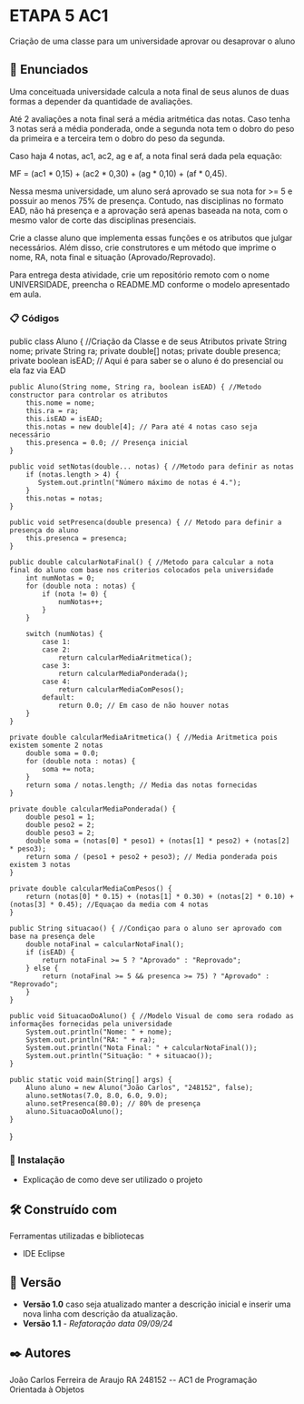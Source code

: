 # ETAPA 5 AC1

Criação de uma classe para um universidade aprovar ou desaprovar o aluno

## 🚀 Enunciados

Uma conceituada universidade calcula a nota final de seus alunos de duas formas a depender da quantidade de avaliações.

Até 2 avaliações a nota final será a média aritmética das notas. Caso tenha 3 notas será a média ponderada, onde a segunda nota tem o dobro do peso da primeira e a terceira tem o dobro do peso da segunda.

Caso haja 4 notas, ac1, ac2, ag e af, a nota final será dada pela equação:

MF = (ac1 * 0,15) + (ac2 * 0,30) + (ag * 0,10) + (af * 0,45).

Nessa mesma universidade, um aluno será aprovado se sua nota for >= 5 e possuir ao menos 75% de presença. Contudo, nas disciplinas no formato EAD, não há presença e a aprovação será apenas baseada na nota, com o mesmo valor de corte das disciplinas presenciais.

Crie a classe aluno que implementa essas funções e os atributos que julgar necessários. Além disso, crie construtores e um método que imprime o nome, RA, nota final e situação (Aprovado/Reprovado).

Para entrega desta atividade, crie um repositório remoto com o nome UNIVERSIDADE, preencha o README.MD conforme o modelo apresentado em aula.

### 📋 Códigos

public class Aluno { //Criação da Classe e de seus Atributos
    private String nome;
    private String ra;
    private double[] notas;
    private double presenca;
    private boolean isEAD; // Aqui é para saber se o aluno é do presencial ou ela faz via EAD

    public Aluno(String nome, String ra, boolean isEAD) { //Metodo constructor para controlar os atributos
        this.nome = nome;
        this.ra = ra;
        this.isEAD = isEAD;
        this.notas = new double[4]; // Para até 4 notas caso seja necessário
        this.presenca = 0.0; // Presença inicial
    }

    public void setNotas(double... notas) { //Metodo para definir as notas
        if (notas.length > 4) {
           System.out.println("Número máximo de notas é 4.");
        }
        this.notas = notas;
    }

    public void setPresenca(double presenca) { // Metodo para definir a presença do aluno
        this.presenca = presenca;
    }

    public double calcularNotaFinal() { //Metodo para calcular a nota final do aluno com base nos criterios colocados pela universidade
        int numNotas = 0;
        for (double nota : notas) {
            if (nota != 0) {
                numNotas++;
            }
        }

        switch (numNotas) {
            case 1:
            case 2:
                return calcularMediaAritmetica();
            case 3:
                return calcularMediaPonderada();
            case 4:
                return calcularMediaComPesos();
            default:
                return 0.0; // Em caso de não houver notas
        }
    }

    private double calcularMediaAritmetica() { //Media Aritmetica pois existem somente 2 notas
        double soma = 0.0;
        for (double nota : notas) {
            soma += nota;
        }
        return soma / notas.length; // Media das notas fornecidas
    }

    private double calcularMediaPonderada() {
        double peso1 = 1;
        double peso2 = 2;
        double peso3 = 2;
        double soma = (notas[0] * peso1) + (notas[1] * peso2) + (notas[2] * peso3);
        return soma / (peso1 + peso2 + peso3); // Media ponderada pois existem 3 notas
    }

    private double calcularMediaComPesos() { 
        return (notas[0] * 0.15) + (notas[1] * 0.30) + (notas[2] * 0.10) + (notas[3] * 0.45); //Equaçao da media com 4 notas
    }

    public String situacao() { //Condiçao para o aluno ser aprovado com base na presença dele
        double notaFinal = calcularNotaFinal();
        if (isEAD) {
            return notaFinal >= 5 ? "Aprovado" : "Reprovado";
        } else {
            return (notaFinal >= 5 && presenca >= 75) ? "Aprovado" : "Reprovado";
        }
    }

    public void SituacaoDoAluno() { //Modelo Visual de como sera rodado as informações fornecidas pela universidade
        System.out.println("Nome: " + nome);
        System.out.println("RA: " + ra);
        System.out.println("Nota Final: " + calcularNotaFinal());
        System.out.println("Situação: " + situacao());
    }

    public static void main(String[] args) {
        Aluno aluno = new Aluno("João Carlos", "248152", false);
        aluno.setNotas(7.0, 8.0, 6.0, 9.0);
        aluno.setPresenca(80.0); // 80% de presença
        aluno.SituacaoDoAluno();
    }
}

### 🔧 Instalação

* Explicação de como deve ser utilizado o projeto

## 🛠️ Construído com

Ferramentas utilizadas e bibliotecas

* IDE Eclipse

## 📌 Versão

* **Versão 1.0** caso seja atualizado manter a descrição inicial e inserir uma nova linha com descrição da atualização.
* **Versão 1.1** - *Refatoração* *data 09/09/24*

## ✒️ Autores

João Carlos Ferreira de Araujo RA 248152 -- AC1 de Programação Orientada à Objetos


